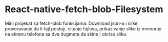 # React-native-fetch-blob-Filesystem
Mini projekat sa fetch-blob funkcijama: Download json-a i slike, proveravanje da li fajl postoji, citanje fajlova,
prikazivanje slike iz memorije na ekranu telefona sa dva dugmeta da skine i obrise sliku.
